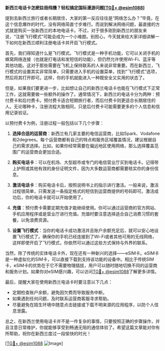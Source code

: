 **新西兰电话卡怎麽註冊飛機？轻松搞定国际漫游问题[[TG💪+ @esim1088](https://t.me/s/esim1088)]**

提到去新西兰旅行或者长期居住，大家的第一反应往往是“网络怎么办？”毕竟，在这个信息爆炸的时代，没有网络简直寸步难行。而说到解决网络问题，最直接的方式就是购买一张新西兰的本地电话卡。不过，对于很多刚到新西兰的朋友来说，“注册飞行模式”可能会成为一个小难题。别担心，今天就来给大家详细讲解一下如何在新西兰顺利注册电话卡并开启飞行模式。

首先，我们得知道什么是飞行模式。飞行模式是一种手机功能，它可以关闭手机的蜂窝网络连接（也就是打电话和发短信的功能），但仍然允许使用Wi-Fi、蓝牙等其他功能。这对于那些需要在飞机上保持联系的人来说非常重要。而在新西兰，飞行模式的设置其实非常简单，只需要进入手机的设置菜单，找到“飞行模式”选项，然后将其打开即可。这样，你的手机就能进入一种既安全又实用的状态了。

但是，如果我们要更进一步，比如想让自己的新西兰电话卡也能在飞行模式下正常工作，这就需要做一些额外的操作了。通常情况下，新西兰的电话卡分为两种：预付费卡和后付费卡。预付费卡适合短期旅行者，而后付费卡则更适合长期居住的人。无论哪种卡，注册流程大致相同，只是后付费卡可能需要更多的个人信息和信用记录验证。

以预付费卡为例，注册过程一般包括以下几个步骤：

1. **选择合适的运营商**：新西兰有几家主要的电信运营商，比如Spark、Vodafone和2degrees。每个运营商都有自己的特点和服务区域覆盖情况，建议根据自己的需求选择。比如，如果你经常需要在偏远地区使用网络，那么选择覆盖范围广的运营商会更加合适。

2. **购买电话卡**：可以在机场、大型超市或专门的电信营业厅买到电话卡。记得带上护照或其他有效的身份证明文件，因为大多数运营商都需要核实你的身份信息。

3. **激活电话卡**：购买电话卡后，按照说明书上的指示进行激活。一般来说，激活过程很简单，只需发送一条指定格式的短信到运营商提供的号码即可。激活成功后，你的电话卡就可以开始使用了。

4. **充值**：预付费卡需要定期充值才能继续使用。你可以通过运营商的官方网站、手机应用程序或是营业厅进行充值。充值时要注意选择适合自己消费习惯的套餐，以免浪费资源。

5. **设置飞行模式**：当你的电话卡成功激活并且账户余额充足后，就可以安心地设置飞行模式了。确保你的手机已经连接到了Wi-Fi或者其他可用的无线网络，这样即使开启了飞行模式，你依然可以通过这些方式保持与外界的联系。

当然，除了传统的实体电话卡外，现在还有一种新兴的选择——eSIM卡。eSIM卡是一种虚拟化的SIM卡，可以直接下载到支持该功能的设备中。相比于传统SIM卡，eSIM卡的优势在于它不需要物理插拔，用户可以随时随地切换不同的运营商和服务计划。如果你对eSIM感兴趣，可以访问[TG💪+ @esim1088](https://t.me/s/esim1088)了解更多详情。

最后，提醒大家在使用新西兰电话卡时要注意以下几点：

- 定期检查账户余额，避免因欠费而导致服务中断。
- 如果遇到任何问题，及时联系运营商客服寻求帮助。
- 尽量避免在陌生环境中随意点击链接或下载不明来源的应用程序，以防个人信息泄露。

总之，在新西兰使用电话卡并不是一件复杂的事情，只要按照正确的步骤操作，并且注意日常维护，你就能够享受到畅通无阻的通信体验了。希望这篇文章能对你有所帮助，祝你在新西兰度过一段愉快的时光！

[[TG💪+ @esim1088](https://t.me/s/esim1088) ![Image](https://i.postimg.cc/4NQfJmqS/Snipaste-2025-05-13-00-14-12.png)]